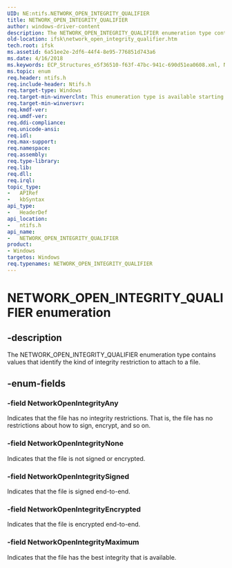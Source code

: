 ```yaml
---
UID: NE:ntifs.NETWORK_OPEN_INTEGRITY_QUALIFIER
title: NETWORK_OPEN_INTEGRITY_QUALIFIER
author: windows-driver-content
description: The NETWORK_OPEN_INTEGRITY_QUALIFIER enumeration type contains values that identify the kind of integrity restriction to attach to a file.
old-location: ifsk\network_open_integrity_qualifier.htm
tech.root: ifsk
ms.assetid: 6a51ee2e-2df6-44f4-8e95-776851d743a6
ms.date: 4/16/2018
ms.keywords: ECP_Structures_e5f36510-f63f-47bc-941c-690d51ea0608.xml, NETWORK_OPEN_INTEGRITY_QUALIFIER, NETWORK_OPEN_INTEGRITY_QUALIFIER enumeration [Installable File System Drivers], NetworkOpenIntegrityAny, NetworkOpenIntegrityEncrypted, NetworkOpenIntegrityMaximum, NetworkOpenIntegrityNone, NetworkOpenIntegritySigned, ifsk.network_open_integrity_qualifier, ntifs/NETWORK_OPEN_INTEGRITY_QUALIFIER, ntifs/NetworkOpenIntegrityAny, ntifs/NetworkOpenIntegrityEncrypted, ntifs/NetworkOpenIntegrityMaximum, ntifs/NetworkOpenIntegrityNone, ntifs/NetworkOpenIntegritySigned
ms.topic: enum
req.header: ntifs.h
req.include-header: Ntifs.h
req.target-type: Windows
req.target-min-winverclnt: This enumeration type is available starting with Windows Vista.
req.target-min-winversvr: 
req.kmdf-ver: 
req.umdf-ver: 
req.ddi-compliance: 
req.unicode-ansi: 
req.idl: 
req.max-support: 
req.namespace: 
req.assembly: 
req.type-library: 
req.lib: 
req.dll: 
req.irql: 
topic_type:
-	APIRef
-	kbSyntax
api_type:
-	HeaderDef
api_location:
-	ntifs.h
api_name:
-	NETWORK_OPEN_INTEGRITY_QUALIFIER
product:
- Windows
targetos: Windows
req.typenames: NETWORK_OPEN_INTEGRITY_QUALIFIER
---
```


# NETWORK_OPEN_INTEGRITY_QUALIFIER enumeration


## -description


The NETWORK_OPEN_INTEGRITY_QUALIFIER enumeration type contains values that identify the kind of integrity restriction to attach to a file.


## -enum-fields




### -field NetworkOpenIntegrityAny

Indicates that the file has no integrity restrictions. That is, the file has no restrictions about how to sign, encrypt, and so on. 


### -field NetworkOpenIntegrityNone

Indicates that the file is not signed or encrypted. 


### -field NetworkOpenIntegritySigned

Indicates that the file is signed end-to-end. 


### -field NetworkOpenIntegrityEncrypted

Indicates that the file is encrypted end-to-end. 


### -field NetworkOpenIntegrityMaximum

Indicates that the file has the best integrity that is available. 


